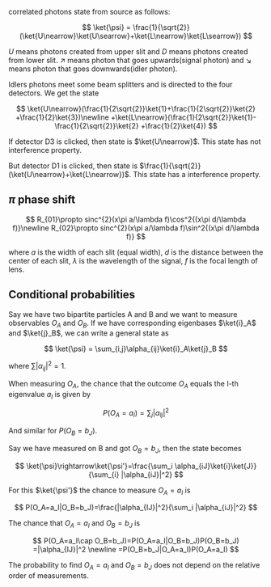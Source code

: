 

correlated photons state from source as follows:

$$
\ket{\psi} = \frac{1}{\sqrt{2}}(\ket{U\nearrow}\ket{U\searrow}+\ket{L\nearrow}\ket{L\searrow})
$$

$U$ means photons created from upper slit and $D$ means photons created from lower slit. $\nearrow$ means photon that goes upwards(signal photon) and $\searrow$ means photon that goes downwards(idler photon).

Idlers photons meet some beam splitters and is directed to the four detectors. We get the state

$$
\ket{U\nearrow}(\frac{1}{2\sqrt{2}}\ket{1}+\frac{1}{2\sqrt{2}}\ket{2} +\frac{1}{2}\ket{3})\newline
+\ket{L\nearrow}(\frac{1}{2\sqrt{2}}\ket{1}-\frac{1}{2\sqrt{2}}\ket{2} +\frac{1}{2}\ket{4})
$$

If detector D3 is clicked, then state is $\ket{U\nearrow}$. This state has not interference property. 

But detector D1 is clicked, then state is $\frac{1}{\sqrt{2}}(\ket{U\nearrow}+\ket{L\nearrow})$. This state has a interference property.

## $\pi$ phase shift

$$
R_{01}\propto sinc^{2}(x\pi a/\lambda f)\cos^2{(x\pi d/\lambda f)}\newline
R_{02}\propto sinc^{2}(x\pi a/\lambda f)\sin^2{(x\pi d/\lambda f)}
$$

where $a$ is the width of each slit (equal width), $d$ is the distance between the center of each slit, $\lambda$ is the wavelength of the signal, $f$ is the focal length of lens.

## Conditional probabilities

Say we have two bipartite particles A and B and we want to measure observables $O_A$ and $O_B$. If we have corresponding eigenbases $\ket{i}_A$ and $\ket{j}_B$, we can write a general state as 

$$
\ket{\psi} = \sum_{i,j}\alpha_{ij}\ket{i}_A\ket{j}_B
$$

where $\sum|\alpha_{ij}|^2=1$.

When measuring $O_A$, the chance that the outcome $O_A$ equals the I-th eigenvalue $a_I$ is given by 

$$
P(O_A = a_I) = \sum_{j}|\alpha_{Ij}|^2
$$

And similar for $P(O_B = b_J)$. 

Say we have measured on B and got $O_B=b_J$, then the state becomes 

$$
\ket{\psi}\rightarrow\ket{\psi'}=\frac{\sum_i \alpha_{iJ}\ket{i}\ket{J}}{\sum_{i} |\alpha_{iJ}|^2}
$$

For this $\ket{\psi'}$ the chance to measure $O_A=a_I$ is 

$$
P(O_A=a_I|O_B=b_J)=\frac{|\alpha_{IJ}|^2}{\sum_i |\alpha_{iJ}|^2}
$$

The chance that $O_A=a_I$ and $O_B=b_J$ is

$$
P(O_A=a_I\cap O_B=b_J)=P(O_A=a_I|O_B=b_J)P(O_B=b_J) =|\alpha_{IJ}|^2 \newline
=P(O_B=b_J|O_A=a_I)P(O_A=a_I)
$$

The probability to find $O_A=a_I$ and $O_B=b_J$ does not depend on the relative order of measurements.